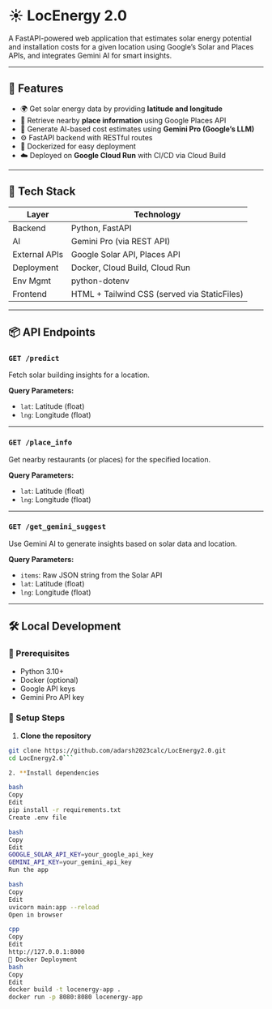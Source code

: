 # ☀️ LocEnergy 2.0

A FastAPI-powered web application that estimates solar energy potential and installation costs for a given location using Google’s Solar and Places APIs, and integrates Gemini AI for smart insights.

---

## 🚀 Features

- 🌍 Get solar energy data by providing **latitude and longitude**
- 🏢 Retrieve nearby **place information** using Google Places API
- 🤖 Generate AI-based cost estimates using **Gemini Pro (Google’s LLM)**
- ⚙️ FastAPI backend with RESTful routes
- 🐳 Dockerized for easy deployment
- ☁️ Deployed on **Google Cloud Run** with CI/CD via Cloud Build

---

## 🧰 Tech Stack

| Layer       | Technology                      |
|-------------|----------------------------------|
| Backend     | Python, FastAPI                 |
| AI          | Gemini Pro (via REST API)       |
| External APIs | Google Solar API, Places API   |
| Deployment  | Docker, Cloud Build, Cloud Run  |
| Env Mgmt    | python-dotenv                   |
| Frontend    | HTML + Tailwind CSS (served via StaticFiles) |

---

## 📦 API Endpoints

### `GET /predict`
Fetch solar building insights for a location.

**Query Parameters:**
- `lat`: Latitude (float)
- `lng`: Longitude (float)

---

### `GET /place_info`
Get nearby restaurants (or places) for the specified location.

**Query Parameters:**
- `lat`: Latitude (float)
- `lng`: Longitude (float)

---

### `GET /get_gemini_suggest`
Use Gemini AI to generate insights based on solar data and location.

**Query Parameters:**
- `items`: Raw JSON string from the Solar API
- `lat`: Latitude (float)
- `lng`: Longitude (float)

---

## 🛠️ Local Development

### 🔧 Prerequisites
- Python 3.10+
- Docker (optional)
- Google API keys
- Gemini Pro API key

### 🧪 Setup Steps

1. **Clone the repository**

```bash
git clone https://github.com/adarsh2023calc/LocEnergy2.0.git
cd LocEnergy2.0```

2. **Install dependencies

bash
Copy
Edit
pip install -r requirements.txt
Create .env file

bash
Copy
Edit
GOOGLE_SOLAR_API_KEY=your_google_api_key
GEMINI_API_KEY=your_gemini_api_key
Run the app

bash
Copy
Edit
uvicorn main:app --reload
Open in browser

cpp
Copy
Edit
http://127.0.0.1:8000
🐳 Docker Deployment
bash
Copy
Edit
docker build -t locenergy-app .
docker run -p 8080:8080 locenergy-app 
